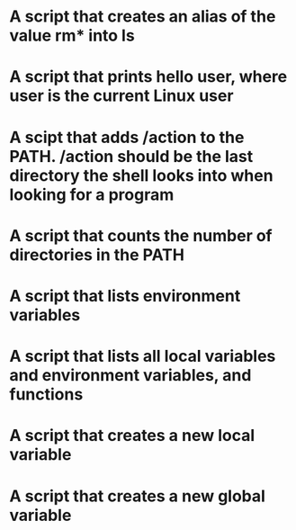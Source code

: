 # A script that creates an alias of the value rm\* into ls

# A script that prints hello user, where user is the current Linux user

# A scipt that adds /action to the PATH. /action should be the last directory the shell looks into when looking for a program

# A script that counts the number of directories in the PATH

# A script that lists environment variables

# A script that lists all local variables and environment variables, and functions

# A script that creates a new local variable

# A script that creates a new global variable
